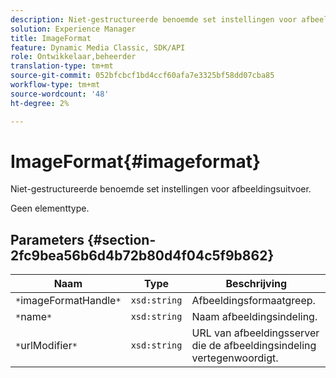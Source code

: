 ```yaml
---
description: Niet-gestructureerde benoemde set instellingen voor afbeeldingsuitvoer.
solution: Experience Manager
title: ImageFormat
feature: Dynamic Media Classic, SDK/API
role: Ontwikkelaar,beheerder
translation-type: tm+mt
source-git-commit: 052bfcbcf1bd4ccf60afa7e3325bf58dd07cba85
workflow-type: tm+mt
source-wordcount: '48'
ht-degree: 2%

---
```



# ImageFormat{#imageformat}

Niet-gestructureerde benoemde set instellingen voor afbeeldingsuitvoer.

Geen elementtype.

## Parameters {#section-2fc9bea56b6d4b72b80d4f04c5f9b862}

| Naam | Type | Beschrijving |
|---|---|---|
| `*`imageFormatHandle`*` | `xsd:string` | Afbeeldingsformaatgreep. |
| `*`name`*` | `xsd:string` | Naam afbeeldingsindeling. |
| `*`urlModifier`*` | `xsd:string` | URL van afbeeldingsserver die de afbeeldingsindeling vertegenwoordigt. |

